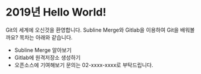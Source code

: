 # 2019년 Hello World!

Git의 세계에 오신것을 환영합니다.
Subline Merge와 Gitlab을 이용하여 Git을 배워볼까요?
목차는 아래와 같습니다.
- Subline Merge 알아보기
- Gitlab에 원격저장소 생성하기
- 오픈소스에 기여해보기
문의는 02-xxxx-xxxx로 부탁드립니다.